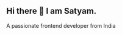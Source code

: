 ## Hi there 👋 I am Satyam. 

A passionate frontend developer from India

<!--
**satyam-code-stack/satyam-code-stack** is a ✨ _special_ ✨ repository because its `README.md` (this file) appears on your GitHub profile.

Here are some ideas to get you started:

- 🔭 I’m currently studying in Information Technology
- 🌱 I’m currently learning 
- 💬 Ask me about my skills 
- 📫 How to reach me: satyamkumar80922@gmail.com
-->
